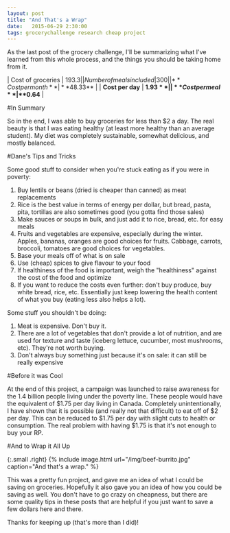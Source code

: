 ```yaml
---
layout: post
title: "And That's a Wrap"
date:   2015-06-29 2:30:00
tags: grocerychallenge research cheap project
---
```


As the last post of the grocery challenge, I'll be summarizing what I've learned from this whole process, and the things you should be taking home from it.

| Cost of groceries       | $193.3     |
| Number of meals included | 300 |
| **Cost per month**    | **$48.33**   |
| **Cost per day**      | **$1.93**    |
| **Cost per meal**     | **$0.64**     |


#In Summary

So in the end, I was able to buy groceries for less than $2 a day. The real beauty is that I was eating healthy (at least more healthy than an average student). My diet was completely sustainable, somewhat delicious, and mostly balanced.

#Dane's Tips and Tricks

Some good stuff to consider when you're stuck eating as if you were in poverty:

  1. Buy lentils or beans (dried is cheaper than canned) as meat replacements
  1. Rice is the best value in terms of energy per dollar, but bread, pasta, pita, tortillas are also sometimes good (you gotta find those sales)
  1. Make sauces or soups in bulk, and just add it to rice, bread, etc. for easy meals
  1. Fruits and vegetables are expensive, especially during the winter. Apples, bananas, oranges are good choices for fruits. Cabbage, carrots, broccoli, tomatoes are good choices for vegetables.
  1. Base your meals off of what is on sale
  1. Use (cheap) spices to give flavour to your food
  1. If healthiness of the food is important, weigh the "healthiness" against the cost of the food and optimize
  1. If you want to reduce the costs even further: don't buy produce, buy white bread, rice, etc. Essentially just keep lowering the health content of what you buy (eating less also helps a lot).

Some stuff you shouldn't be doing:

 1. Meat is expensive. Don't buy it.
 1. There are a lot of vegetables that don't provide a lot of nutrition, and are used for texture and taste (iceberg lettuce, cucumber, most mushrooms, etc). They're not worth buying.
 1. Don't always buy something just because it's on sale: it can still be really expensive

#Before it was Cool

At the end of this project, a campaign was launched to raise awareness for the 1.4 billion people living under the poverty line. These people would have the equivalent of $1.75 per day living in Canada. Completely unintentionally, I have shown that it is possible (and really not that difficult) to eat off of $2 per day. This can be reduced to $1.75 per day with slight cuts to health or consumption. The real problem with having $1.75 is that it's not enough to buy your RP.

#And to Wrap it All Up

{:.small .right}
{% include image.html url="/img/beef-burrito.jpg" caption="And that's a wrap." %}

This was a pretty fun project, and gave me an idea of what I could be saving on groceries. Hopefully it also gave you an idea of how you could be saving as well. You don't have to go crazy on cheapness, but there are some quality tips in these posts that are helpful if you just want to save a few dollars here and there.

Thanks for keeping up (that's more than I did)!
